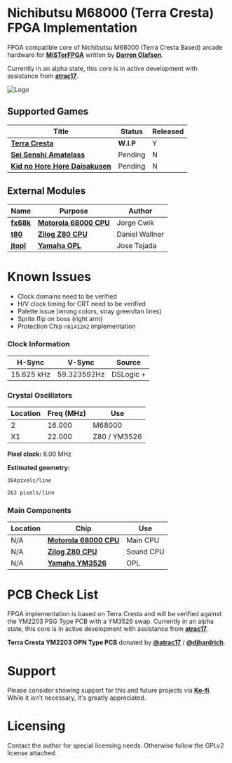 
# Nichibutsu M68000 (Terra Cresta) FPGA Implementation

FPGA compatible core of Nichibutsu M68000 (Terra Cresta Based) arcade hardware for [**MiSTerFPGA**](https://github.com/MiSTer-devel/Main_MiSTer/wiki) written by [**Darren Olafson**](https://twitter.com/Darren__O). 

Currently in an alpha state, this core is in active development with assistance from [**atrac17**](https://github.com/atrac17).

![Logo](https://user-images.githubusercontent.com/32810066/160257413-889da2d8-f968-4bd1-9adc-fb22552f0455.png)

## Supported Games

| Title | Status | Released |
|------|---------|----------|
[**Terra Cresta**](https://en.wikipedia.org/wiki/Terra_Cresta) | **W.I.P** | Y |
[**Sei Senshi Amatelass**](https://en.wikipedia.org/wiki/Nihon_Bussan) | Pending | N |
[**Kid no Hore Hore Daisakusen**](http://adb.arcadeitalia.net/dettaglio_mame.php?game_name=horekid&search_id=) | Pending | N |

## External Modules

|Name| Purpose | Author |
|----|---------|--------|
| [**fx68k**](https://github.com/ijor/fx68k) | [**Motorola 68000 CPU**](https://en.wikipedia.org/wiki/Motorola_68000) | Jorge Cwik |
| [**t80**](https://opencores.org/projects/t80) | [**Zilog Z80 CPU**](https://en.wikipedia.org/wiki/Zilog_Z80) | Daniel Wallner |
| [**jtopl**](https://github.com/jotego/jtopl) | [**Yamaha OPL**](https://en.wikipedia.org/wiki/Yamaha_OPL#OPL) | Jose Tejada |

# Known Issues

- Clock domains need to be verified  
- H/V clock timing for CRT need to be verified  
- Palette issue (wrong colors, stray green/tan lines)  
- Sprite flip on boss (right arm)  
- Protection Chip `nb1412m2` implementation  

### Clock Information

H-Sync      | V-Sync      | Source      |
------------|-------------|-------------|
15.625 kHz  | 59.323592Hz | DSLogic +   |

### Crystal Oscillators

Location | Freq (MHz) | Use
---------|------------|-------
2        | 16.000     | M68000
X1       | 22.000     | Z80 / YM3526

**Pixel clock:** 6.00 MHz

**Estimated geometry:**

    384pixels/line
  
    263 pixels/line

### Main Components

Location | Chip | Use |
---------|------|-----|
N/A | [**Motorola 68000 CPU**](https://en.wikipedia.org/wiki/Motorola_68000) | Main CPU |
N/A |  [**Zilog Z80 CPU**](https://en.wikipedia.org/wiki/Zilog_Z80) | Sound CPU |
N/A | [**Yamaha YM3526**](https://en.wikipedia.org/wiki/Yamaha_OPL#OPL) | OPL  |


# PCB Check List

FPGA implementation is based on Terra Cresta and will be verified against the YM2203 PSG Type PCB with a YM3526 swap.
Currently in an alpha state, this core is in active development with assistance from [**atrac17**](https://github.com/atrac17).

**Terra Cresta YM2203 OPN Type PCB** donated by [**@atrac17**](https://twitter.com/_atrac17) / [**@djhardrich**](https://twitter.com/djhardrich).

# Support

Please consider showing support for this and future projects via [**Ko-fi**](https://ko-fi.com/darreno). While it isn't necessary, it's greatly appreciated.

# Licensing

Contact the author for special licensing needs. Otherwise follow the GPLv2 license attached.
